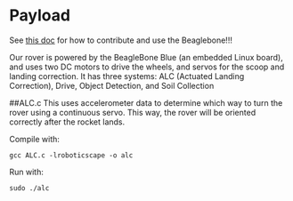 # Payload

See [this doc](https://docs.google.com/document/d/1HmI_FHcoloKW9NTQgP__jY4tAkVI42v2Wa3lFLxiRu0/edit) for how to contribute and use the Beaglebone!!!

Our rover is powered by the BeagleBone Blue (an embedded Linux board), and uses two DC motors to drive the wheels, and servos for the scoop and landing correction. 
It has three systems: ALC (Actuated Landing Correction), Drive, Object Detection, and Soil Collection

##ALC.c
This uses accelerometer data to determine which way to turn the rover using a continuous servo. This way, the rover will be oriented correctly after the rocket lands. 

Compile with: 
``` 
gcc ALC.c -lroboticscape -o alc

```
Run with:
```
sudo ./alc
```
